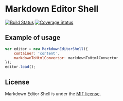 # Markdown Editor Shell
[![Build Status](https://travis-ci.org/T-Alex/MarkdownEditorShell.svg?branch=master)](https://travis-ci.org/T-Alex/MarkdownEditorShell)
[![Coverage Status](https://coveralls.io/repos/T-Alex/MarkdownEditorShell/badge.svg?branch=master&service=github)](https://coveralls.io/github/T-Alex/MarkdownEditorShell?branch=master)

## Example of usage
```javascript
var editor = new MarkdownEditorShell({
    container: 'content',
    markdownToHtmlConvertor: markdownToHtmlConvertor
});
editor.load();
```

## License
Markdown Editor Shell is under the [MIT license](LICENSE.md).
